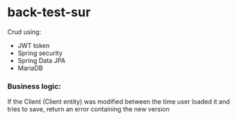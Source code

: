 # back-test-sur
Crud using:
- JWT token
- Spring security
- Spring Data JPA
- MariaDB

### Business logic:
If the Client (Client entity) was modified between the time user loaded it and tries to save, return an error containing the new version
